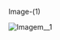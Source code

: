 
Image-(1)


![Imagem__1](https://github.com/TassianaMilka/Html-and-Css-Milka-Design-Programming-/assets/114196099/2f1ea204-dd1c-4b2e-a202-77f7d2dce1d6)
